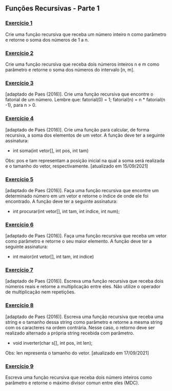 ## Funções Recursivas - Parte 1

### [Exercício 1](https://github.com/LucasDSL/MATA57-LAB1/blob/baccceeb574cc6d32ca76863c2ba27ab1719af0c/03%20Recursivas%201/e1.c)

Crie uma função recursiva que receba um número inteiro n como parâmetro e retorne o soma dos números de 1 a n.

### [Exercício 2](https://github.com/LucasDSL/MATA57-LAB1/blob/baccceeb574cc6d32ca76863c2ba27ab1719af0c/03%20Recursivas%201/e2.c)

Crie uma função recursiva que receba dois números inteiros n e m como parâmetro e retorne o soma dos números do intervalo [n, m].

### [Exercício 3](https://github.com/LucasDSL/MATA57-LAB1/blob/baccceeb574cc6d32ca76863c2ba27ab1719af0c/03%20Recursivas%201/e3.c)

[adaptado de Paes (2016)]. Crie uma função recursiva que encontre o fatorial de um número. Lembre que: fatorial(0) = 1; fatorial(n) = n \* fatorial(n -1), para n > 0.

### [Exercício 4](https://github.com/LucasDSL/MATA57-LAB1/blob/baccceeb574cc6d32ca76863c2ba27ab1719af0c/03%20Recursivas%201/e4.c)

[adaptado de Paes (2016)]. Crie uma função para calcular, de forma recursiva, a soma dos elementos de um vetor. A função deve ter a seguinte assinatura:<br>
- int soma(int vetor[], int pos, int tam)<br>

Obs: pos e tam representam a posição inicial na qual a soma será realizada e o tamanho do vetor, respectivamente. [atualizado em 15/09/2021]

### [Exercício 5](https://github.com/LucasDSL/MATA57-LAB1/blob/baccceeb574cc6d32ca76863c2ba27ab1719af0c/03%20Recursivas%201/e5.c)

[adaptado de Paes (2016)]. Faça uma função recursiva que encontre um determinado número em um vetor e retorne o índice de onde ele foi encontrado. A função deve ter a seguinte assinatura:<br>
- int procurar(int vetor[], int tam, int indice, int num);

### [Exercício 6](https://github.com/LucasDSL/MATA57-LAB1/blob/baccceeb574cc6d32ca76863c2ba27ab1719af0c/03%20Recursivas%201/e6.cpp)

[adaptado de Paes (2016)]. Faça uma função recursiva que receba um vetor como parâmetro e retorne o seu maior elemento. A função deve ter a seguinte assinatura:<br>
- int maior(int vetor[], int tam, int indice)

### [Exercício 7](https://github.com/LucasDSL/MATA57-LAB1/blob/baccceeb574cc6d32ca76863c2ba27ab1719af0c/03%20Recursivas%201/e7.c)

[adaptado de Paes (2016)]. Escreva uma função recursiva que receba dois números reais e retorne a multiplicação entre eles. Não utilize o operador de multiplicação nem repetições.

### [Exercício 8](https://github.com/LucasDSL/MATA57-LAB1/blob/baccceeb574cc6d32ca76863c2ba27ab1719af0c/03%20Recursivas%201/e8.c)

[adaptado de Paes (2016)]. Escreva uma função recursiva que receba uma string e o tamanho dessa string como parâmetro e retorne a mesma string com os caracteres na ordem contrária. Nesse caso, o retorno deve ser realizado alternado a própria string recebida com parâmetro.<br>
- void inverter(char s[], int pos, int len);<br>

Obs: len representa o tamanho do vetor. [atualizado em 17/09/2021]

### [Exercício 9](https://github.com/LucasDSL/MATA57-LAB1/blob/baccceeb574cc6d32ca76863c2ba27ab1719af0c/03%20Recursivas%201/e9.c)

Escreva uma função recursiva que receba dois número inteiros como parâmetro e retorne o máximo divisor comun entre eles (MDC).
